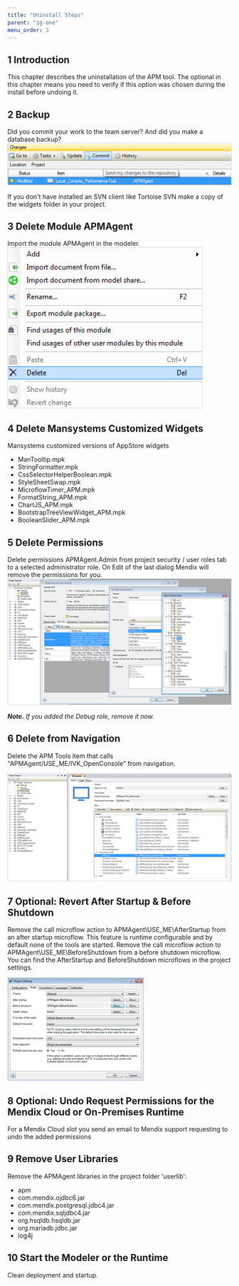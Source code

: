 ```yaml
---
title: "Uninstall Steps"
parent: "ig-one"
menu_order: 3
---
```


## 1 Introduction

This chapter describes the uninstallation of the APM tool. The optional in this chapter means you need to verify if this option was chosen during the install before undoing it.

## 2 Backup

Did you commit your work to the team server? And did you make a database backup?
![](attachments/ig-one-uninstall-steps/Delete_Module.png)

If you don't have installed an SVN client like Tortoise SVN make a copy of the widgets folder in your project.

## 3 Delete Module APMAgent

Import the module APMAgent in the modeler.
![](attachments/ig-one-uninstall-steps/Commit.png)

## 4 Delete Mansystems Customized Widgets

Mansystems customized versions of AppStore widgets

* ManTooltip.mpk
* StringFormatter.mpk
* CssSelectorHelperBoolean.mpk
* StyleSheetSwap.mpk
* MicroflowTimer_APM.mpk
* FormatString_APM.mpk
* ChartJS_APM.mpk
* BootstrapTreeViewWidget_APM.mpk
* BooleanSlider_APM.mpk

## 5 Delete Permissions

Delete permissions APMAgent.Admin from project security / user roles tab to a selected administrator role. On Edit of the last dialog Mendix will remove the permissions for you.
![](attachments/ig-one-uninstall-steps/Delete_Permissions.png)

**_Note._** _If you added the Debug role, remove it now._

## 6 Delete from Navigation

Delete the APM Tools item that calls "APMAgent/USE_ME/IVK_OpenConsole" from navigation.

![](attachments/ig-one-uninstall-steps/Delete_From_Navigation.png)

## 7 Optional: Revert After Startup & Before Shutdown

Remove the call microflow action to APMAgent\USE_ME\AfterStartup from an after startup microflow. This feature is runtime configurable and by default none of the tools are started.
Remove the call microflow action to APMAgent\USE_ME\BeforeShutdown from a before shutdown microflow.
You can find the AfterStartup and BeforeShutdown microflows in the project settings.

![](attachments/ig-one-uninstall-steps/Revert_After_Startup.png)

## 8 Optional: Undo Request Permissions for the Mendix Cloud or On-Premises Runtime

For a Mendix Cloud slot you send an email to Mendix support requesting to undo the added permissions

## 9 Remove User Libraries

Remove the APMAgent libraries in the project folder 'userlib':

*   apm
*   com.mendix.ojdbc6.jar
*   com.mendix.postgresql.jdbc4.jar
*   com.mendix.sqljdbc4.jar
*   org.hsqldb.hsqldb.jar
*   org.mariadb.jdbc.jar
*   log4j

## 10 Start the Modeler or the Runtime

Clean deployment and startup.
